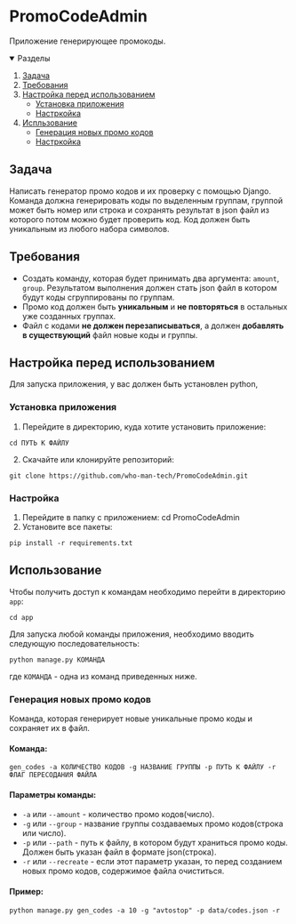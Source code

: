 # PromoCodeAdmin
Приложение генерирующее промокоды.


<details open="open">
  <summary>Разделы</summary>
  <ol>
    <li>
      <a href="#задача">Задача</a>
    </li>
    <li>
      <a href="#требования">Требования</a>
    </li>
    <li>
      <a href="#настройка-перед-запуском">Настройка перед использованием</a>
      <ul>
        <li><a href="#установка">Установка приложения</a></li>
        <li><a href="#настройка">Настркойка</a></li>
      </ul>
    </li>
    <li>
      <a href="#usage">Испльзование</a>
      <ul>
        <li><a href="#генерация-новых-кодов">Генерация новых промо кодов</a></li>
        <li><a href="#настройка">Настркойка</a></li>
      </ul>
    </li>
  </ol>
</details>


## Задача
Написать генератор промо кодов и их проверку с помощью Django. Команда должна генерировать коды по выделенным группам, группой может быть номер или строка и сохранять результат в json файл из которого потом можно будет проверить код. Код должен быть уникальным из любого набора символов.

## Требования
- Создать команду, которая будет принимать два аргумента: `amount`, `group`. Результатом выполнения должен стать json файл в котором будут коды сгруппированы по группам.
- Промо код должен быть **уникальным** и **не повторяться** в остальных уже созданных группах.
- Файл с кодами **не должен перезаписываться**, а должен **добавлять в существующий** файл новые коды и группы.

## Настройка перед использованием

Для запуска приложения, у вас должен быть установлен python,

### Установка приложения

1. Перейдите в директорию, куда хотите установить приложение:
  ```
  cd ПУТЬ К ФАЙЛУ
  ```
2. Скачайте или клонируйте репозиторий:
  ```
  git clone https://github.com/who-man-tech/PromoCodeAdmin.git
  ```

### Настройка
1. Перейдите в папку с приложением:
  cd PromoCodeAdmin
2. Установите все пакеты:
  ```
  pip install -r requirements.txt
  ```


## Использование
Чтобы получить доступ к командам необходимо перейти в директорию `app`:
  ```
  cd app
  ```

Для запуска любой команды приложения, необходимо вводить следующую последовательность:
  ```
  python manage.py КОМАНДА
  ```
где `КОМАНДА` - одна из команд приведенных ниже.

### Генерация новых промо кодов

Команда, которая генерирует новые уникальные промо коды и сохраняет их в файл.

#### Команда:

  ```
  gen_codes -a КОЛИЧЕСТВО КОДОВ -g НАЗВАНИЕ ГРУППЫ -p ПУТЬ К ФАЙЛУ -r ФЛАГ ПЕРЕСОДАНИЯ ФАЙЛА
  ```

#### Параметры команды:

- `-a` или `--amount` - количество промо кодов(число).
- `-g` или `--group` - название группы создаваемых промо кодов(строка или число).
- `-p` или `--path` - путь к файлу, в котором будут храниться промо коды. Должен быть указан файл в формате json(строка).
- `-r` или `--recreate` - если этот параметр указан, то перед созданием новых промо кодов, содержимое файла очиститься.

#### Пример:

  ```
  python manage.py gen_codes -a 10 -g "avtostop" -p data/codes.json -r
  ```

